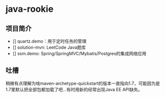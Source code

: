 # java-rookie

## 项目简介

- [] quartz.demo：用于定时任务的管理
- [] solution-mvn: LeetCode Java题库
- [] ssm.demo: Spring/SpringMVC/Mybatis/Postgres的集成网络应用

## 吐槽

稍微有点理解为啥maven-archetype-quickstart的版本一直指向1.7，可能因为是1.7里默认把全部包都加载了吧...有时用新的经常出现Java EE API缺失。